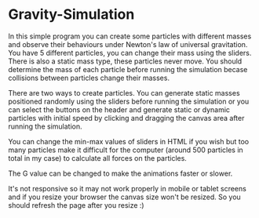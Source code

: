 # Gravity-Simulation

In this simple program you can create some particles with different masses and observe their behaviours under Newton's law of universal gravitation. You have 5 different particles, you can change their mass using the sliders. There is also a static mass type, these particles never move. You should determine the mass of each particle before running the simulation becase collisions between particles change their masses.

There are two ways to create particles. You can generate static masses positioned randomly using the sliders before running the simulation or you can select the buttons on the header and generate static or dynamic particles with initial speed by clicking and dragging the canvas area after running the simulation. 

You can change the min-max values of sliders in HTML if you wish but too many particles make it difficult for the computer (around 500 particles in total in my case) to calculate all forces on the particles.

The G value can be changed to make the animations faster or slower.

It's not responsive so it may not work properly in mobile or tablet screens and if you resize your browser the canvas size won't be resized. So you should refresh the page after you resize :)
